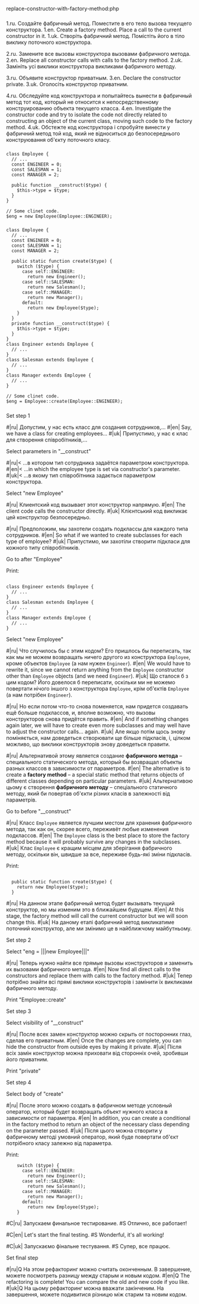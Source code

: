 replace-constructor-with-factory-method:php

###

1.ru. Создайте фабричный метод. Поместите в его тело вызова текущего конструктора.
1.en. Create a factory method. Place a call to the current constructor in it.
1.uk. Створіть фабричний метод. Помістіть його в тіло виклику поточного конструктора.

2.ru. Замените все вызовы конструктора вызовами фабричного метода.
2.en. Replace all constructor calls with calls to the factory method.
2.uk. Замініть усі виклики конструктора викликами фабричного методу.

3.ru. Объявите конструктор приватным.
3.en. Declare the constructor private.
3.uk. Оголосіть конструктор приватним.

4.ru. Обследуйте код конструктора и попытайтесь вынести в фабричный метод тот код, который не относится к непосредственному конструированию объекта текущего класса.
4.en. Investigate the constructor code and try to isolate the code not directly related to constructing an object of the current class, moving such code to the factory method.
4.uk. Обстежте код конструктора і спробуйте винести у фабричний метод той код, який не відноситься до безпосереднього конструювання об'єкту поточного класу.



###

```
class Employee {
  // ...
  const ENGINEER = 0;
  const SALESMAN = 1;
  const MANAGER = 2;

  public function __construct($type) {
    $this->type = $type;
  }
}

// Some clinet code.
$eng = new Employee(Employee::ENGINEER);
```

###

```
class Employee {
  // ...
  const ENGINEER = 0;
  const SALESMAN = 1;
  const MANAGER = 2;

  public static function create($type) {
    switch ($type) {
      case self::ENGINEER:
        return new Engineer();
      case self::SALESMAN:
        return new Salesman();
      case self::MANAGER:
        return new Manager();
      default:
        return new Employee($type);
    }
  }
  private function __construct($type) {
    $this->type = $type;
  }
}
class Engineer extends Employee {
  // ...
}
class Salesman extends Employee {
  // ...
}
class Manager extends Employee {
  // ...
}

// Some clinet code.
$eng = Employee::create(Employee::ENGINEER);
```

###

Set step 1

#|ru| Допустим, у нас есть класс для создания сотрудников,…
#|en| Say, we have a class for creating employees…
#|uk| Припустимо, у нас є клас для створення співробітників,…

Select parameters in "__construct"

#|ru|< …в котором тип сотрудника задаётся параметром конструктора.
#|en|< …in which the employee type is set via constructor's parameter.
#|uk|< …в якому тип співробітника задається параметром конструктора.

Select "new Employee"

#|ru| Клиентский код вызывает этот конструктор напрямую.
#|en| The client code calls the constructor directly.
#|uk| Клієнтський код викликає цей конструктор безпосередньо.

#|ru| Предположим, мы захотели создать подклассы для каждого типа сотрудников.
#|en| So what if we wanted to create subclasses for each type of employee?
#|uk| Припустимо, ми захотіли створити підкласи для кожного типу співробітників.

Go to after "Employee"

Print:
```

class Engineer extends Employee {
  // ...
}
class Salesman extends Employee {
  // ...
}
class Manager extends Employee {
  // ...
}
```

Select "new Employee"

#|ru| Что случилось бы с этим кодом? Его пришлось бы переписать, так как мы не можем возвращать ничего другого из конструктора <code>Employee</code>, кроме объектов <code>Employee</code> (а нам нужен <code>Engineer</code>).
#|en| We would have to rewrite it, since we cannot return anything from the <code>Employee</code> constructor other than <code>Employee</code> objects (and we need <code>Engineer</code>).
#|uk| Що сталося б з цим кодом? Його довелося б переписати, оскільки ми не можемо повертати нічого іншого з конструктора <code>Employee</code>, крім об'єктів <code>Employee</code> (а нам потрібен <code>Engineer</code>).

#|ru| Но если потом что-то снова поменяется, нам придется создавать ещё больше подклассов, и, вполне возможно, что вызовы конструкторов снова придётся править.
#|en| And if something changes again later, we will have to create even more subclasses and may well have to adjust the constructor calls… again.
#|uk| Але якщо потім щось знову поміняється, нам доведеться створювати ще більше підкласів, і, цілком можливо, що виклики конструкторів знову доведеться правити.

#|ru| Альтернативой этому является создание <b>фабричного метода</b> – специального статического метода, который бы возвращал объекты разных классов в зависимости от параметров.
#|en| The alternative is to create a <b>factory method</b> – a special static method that returns objects of different classes depending on particular parameters.
#|uk| Альтернативою цьому є створення <b>фабричного методу</b> – спеціального статичного методу, який би повертав об'єкти різних класів в залежності від параметрів.

Go to before "__construct"

#|ru| Класс <code>Employee</code> является лучшим местом для хранения фабричного метода, так как он, скорее всего, переживёт любые изменения подклассов.
#|en| The <code>Employee</code> class is the best place to store the factory method because it will probably survive any changes in the subclasses.
#|uk| Клас <code>Employee</code> є кращим місцем для зберігання фабричного методу, оскільки він, швидше за все, переживе будь-які зміни підкласів.

Print:
```

  public static function create($type) {
    return new Employee($type);
  }
```

#|ru| На данном этапе фабричный метод будет вызывать текущий конструктор, но мы изменим это в ближайшем будущем.
#|en| At this stage, the factory method will call the current constructor but we will soon change this.
#|uk| На даному етапі фабричний метод викликатиме поточний конструктор, але ми змінимо це в найближчому майбутньому.

Set step 2

Select "eng = |||new Employee|||"

#|ru| Теперь нужно найти все прямые вызовы конструкторов и заменить их вызовами фабричного метода.
#|en| Now find all direct calls to the constructors and replace them with calls to the factory method.
#|uk| Тепер потрібно знайти всі прямі виклики конструкторів і замінити їх викликами фабричного методу.

Print "Employee::create"

Set step 3

Select visibility of "__construct"

#|ru| После всех замен конструктор можно скрыть от посторонних глаз, сделав его приватным.
#|en| Once the changes are complete, you can hide the constructor from outside eyes by making it private.
#|uk| Після всіх замін конструктор можна приховати від сторонніх очей, зробивши його приватним.

Print "private"

Set step 4

Select body of "create"

#|ru| После этого можно создать в фабричном методе условный оператор, который будет возвращать объект нужного класса в зависимости от параметра.
#|en| In addition, you can create a conditional in the factory method to return an object of the necessary class depending on the parameter passed.
#|uk| Після цього можна створити у фабричному методі умовний оператор, який буде повертати об'єкт потрібного класу залежно від параметра.

Print:
```
    switch ($type) {
      case self::ENGINEER:
        return new Engineer();
      case self::SALESMAN:
        return new Salesman();
      case self::MANAGER:
        return new Manager();
      default:
        return new Employee($type);
    }
```

#C|ru| Запускаем финальное тестирование.
#S Отлично, все работает!

#C|en| Let's start the final testing.
#S Wonderful, it's all working!

#C|uk| Запускаємо фінальне тестування.
#S Супер, все працює.

Set final step

#|ru|Q На этом рефакторинг можно считать оконченным. В завершение, можете посмотреть разницу между старым и новым кодом.
#|en|Q The refactoring is complete! You can compare the old and new code if you like.
#|uk|Q На цьому рефакторинг можна вважати закінченим. На завершення, можете подивитися різницю між старим та новим кодом.